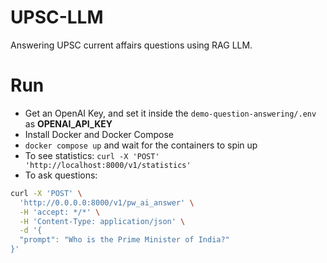 # UPSC-LLM
Answering UPSC current affairs questions using RAG LLM.

# Run
- Get an OpenAI Key, and set it inside the `demo-question-answering/.env` as **OPENAI_API_KEY**
- Install Docker and Docker Compose
- `docker compose up` and wait for the containers to spin up
- To see statistics: `curl -X 'POST' 'http://localhost:8000/v1/statistics'`
- To ask questions: 
```bash
curl -X 'POST' \
  'http://0.0.0.0:8000/v1/pw_ai_answer' \
  -H 'accept: */*' \
  -H 'Content-Type: application/json' \
  -d '{
  "prompt": "Who is the Prime Minister of India?"
}'
```
